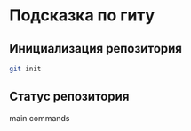 # Подсказка по гиту

## Инициализация репозитория

```sh
git init
```
## Статус репозитория
main commands

